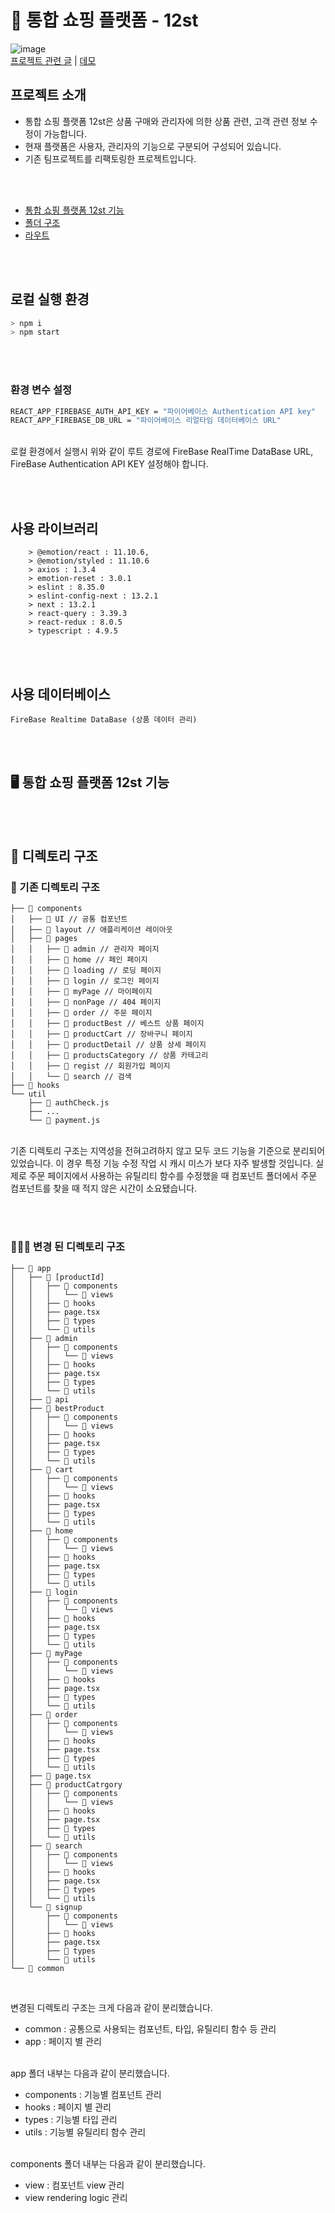 # 🛒 통합 쇼핑 플랫폼 - 12st

![image](https://user-images.githubusercontent.com/85052351/221122573-e3dda24c-71e0-411f-908a-a9ac71a3772d.png)
<br/>
[프로젝트 관련 글](https://nicehyun12.tistory.com/search/12st) | [데모]()

## 프로젝트 소개

- 통합 쇼핑 플랫폼 12st은 상품 구매와 관리자에 의한 상품 관련, 고객 관련 정보 수정이 가능합니다.
- 현재 플랫폼은 사용자, 관리자의 기능으로 구분되어 구성되어 있습니다.
- 기존 팀프로젝트를 리팩토링한 프로젝트입니다.

<br/><br/>

- [통합 쇼핑 플랫폼 12st 기능](#function)
- [폴더 구조](#folder)
- [라우트](#route)

<br/><br/>

## <span id="localEnvironment">로컬 실행 환경</span>

```bash
> npm i
> npm start
```

<br/><br/>

### 환경 변수 설정

```bash
REACT_APP_FIREBASE_AUTH_API_KEY = "파이어베이스 Authentication API key"
REACT_APP_FIREBASE_DB_URL = "파이어베이스 리얼타임 데이터베이스 URL"
```

<br/>
로컬 환경에서 실행시 위와 같이 루트 경로에 FireBase RealTime DataBase URL, FireBase Authentication API KEY 설정해야 합니다.

<br/><br/>

## 사용 라이브러리

```plaintext
    > @emotion/react : 11.10.6,
    > @emotion/styled : 11.10.6
    > axios : 1.3.4
    > emotion-reset : 3.0.1
    > eslint : 8.35.0
    > eslint-config-next : 13.2.1
    > next : 13.2.1
    > react-query : 3.39.3
    > react-redux : 8.0.5
    > typescript : 4.9.5
```

<br/><br/>

## 사용 데이터베이스

```plaintext
FireBase Realtime DataBase (상품 데이터 관리)
```

<br/><br/>

## 🖥️ <span id="function">통합 쇼핑 플랫폼 12st 기능</span>

<br/><br/>

## <span id="folder">📂 디렉토리 구조</span>

### 💩 기존 디렉토리 구조

```plaintext
├── 📁 components
│   ├── 📁 UI // 공통 컴포넌트
│   ├── 📁 layout // 애플리케이션 레이아웃
│   ├── 📁 pages
│   │   ├── 📁 admin // 관리자 페이지
│   │   ├── 📁 home // 페인 페이지
│   │   ├── 📁 loading // 로딩 페이지
│   │   ├── 📁 login // 로그인 페이지
│   │   ├── 📁 myPage // 마이페이지
│   │   ├── 📁 nonPage // 404 페이지
│   │   ├── 📁 order // 주문 페이지
│   │   ├── 📁 productBest // 베스트 상품 페이지
│   │   ├── 📁 productCart // 장바구니 페이지
│   │   ├── 📁 productDetail // 상품 상세 페이지
│   │   ├── 📁 productsCategory // 상품 카테고리
│   │   ├── 📁 regist // 회원가입 페이지
│   │   └── 📁 search // 검색
├── 📁 hooks
└── util
    ├── 📁 authCheck.js
    ├── ...
    └── 📁 payment.js
```

<br/>
기존 디렉토리 구조는 지역성을 전혀고려하지 않고 모두 코드 기능을 기준으로 분리되어 있었습니다. 이 경우 특정 기능 수정 작업 시 캐시 미스가 보다 자주 발생할 것입니다. 실제로 주문 페이지에서 사용하는 유틸리티 함수를 수정했을 때 컴포넌트 폴더에서 주문 컴포넌트를 찾을 때 적지 않은 시간이 소요됐습니다.

<br/><br/>

### 👨🏻‍🔧 변경 된 디렉토리 구조

```plaintext
├── 📁 app
│   ├── 📁 [productId]
│   │   ├── 📁 components
│   │   │   └── 📁 views
│   │   ├── 📁 hooks
│   │   ├── page.tsx
│   │   ├── 📁 types
│   │   └── 📁 utils
│   ├── 📁 admin
│   │   ├── 📁 components
│   │   │   └── 📁 views
│   │   ├── 📁 hooks
│   │   ├── page.tsx
│   │   ├── 📁 types
│   │   └── 📁 utils
│   ├── 📁 api
│   ├── 📁 bestProduct
│   │   ├── 📁 components
│   │   │   └── 📁 views
│   │   ├── 📁 hooks
│   │   ├── page.tsx
│   │   ├── 📁 types
│   │   └── 📁 utils
│   ├── 📁 cart
│   │   ├── 📁 components
│   │   │   └── 📁 views
│   │   ├── 📁 hooks
│   │   ├── page.tsx
│   │   ├── 📁 types
│   │   └── 📁 utils
│   ├── 📁 home
│   │   ├── 📁 components
│   │   │   └── 📁 views
│   │   ├── 📁 hooks
│   │   ├── page.tsx
│   │   ├── 📁 types
│   │   └── 📁 utils
│   ├── 📁 login
│   │   ├── 📁 components
│   │   │   └── 📁 views
│   │   ├── 📁 hooks
│   │   ├── page.tsx
│   │   ├── 📁 types
│   │   └── 📁 utils
│   ├── 📁 myPage
│   │   ├── 📁 components
│   │   │   └── 📁 views
│   │   ├── 📁 hooks
│   │   ├── page.tsx
│   │   ├── 📁 types
│   │   └── 📁 utils
│   ├── 📁 order
│   │   ├── 📁 components
│   │   │   └── 📁 views
│   │   ├── 📁 hooks
│   │   ├── page.tsx
│   │   ├── 📁 types
│   │   └── 📁 utils
│   ├── 📁 page.tsx
│   ├── 📁 productCatrgory
│   │   ├── 📁 components
│   │   │   └── 📁 views
│   │   ├── 📁 hooks
│   │   ├── page.tsx
│   │   ├── 📁 types
│   │   └── 📁 utils
│   ├── 📁 search
│   │   ├── 📁 components
│   │   │   └── 📁 views
│   │   ├── 📁 hooks
│   │   ├── page.tsx
│   │   ├── 📁 types
│   │   └── 📁 utils
│   └── 📁 signup
│       ├── 📁 components
│       │   └── 📁 views
│       ├── 📁 hooks
│       ├── page.tsx
│       ├── 📁 types
│       └── 📁 utils
└── 📁 common
```

<br/>

변경된 디렉토리 구조는 크게 다음과 같이 분리했습니다.<br/>

- common : 공통으로 사용되는 컴포넌트, 타입, 유틸리티 함수 등 관리
- app : 페이지 별 관리
  <br/><br/>

app 폴더 내부는 다음과 같이 분리했습니다.<br/>

- components : 기능별 컴포넌트 관리
- hooks : 페이지 별 관리
- types : 기능별 타입 관리
- utils : 기능별 유틸리티 함수 관리
  <br/><br/>

components 폴더 내부는 다음과 같이 분리했습니다.<br/>

- view : 컴포넌트 view 관리
- view rendering logic 관리
